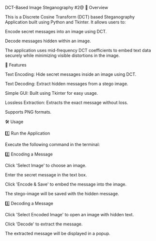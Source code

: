 DCT-Based Image Steganography
#2@
📌 Overview

This is a Discrete Cosine Transform (DCT) based Steganography Application built using Python and Tkinter. It allows users to:

Encode secret messages into an image using DCT.

Decode messages hidden within an image.

The application uses mid-frequency DCT coefficients to embed text data securely while minimizing visible distortions in the image.

🚀 Features

Text Encoding: Hide secret messages inside an image using DCT.

Text Decoding: Extract hidden messages from a stego image.

Simple GUI: Built using Tkinter for easy usage.

Lossless Extraction: Extracts the exact message without loss.

Supports PNG formats.

🛠️ Usage

1️⃣ Run the Application

Execute the following command in the terminal:

2️⃣ Encoding a Message

Click 'Select Image' to choose an image.

Enter the secret message in the text box.

Click 'Encode & Save' to embed the message into the image.

The stego-image will be saved with the hidden message.

3️⃣ Decoding a Message

Click 'Select Encoded Image' to open an image with hidden text.

Click 'Decode' to extract the message.

The extracted message will be displayed in a popup.
